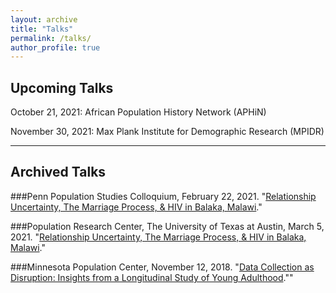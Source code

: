 ```yaml
---
layout: archive
title: "Talks"
permalink: /talks/
author_profile: true
---
```


## Upcoming Talks
October 21, 2021: African Population History Network (APHiN)

November 30, 2021: Max Plank Institute for Demographic Research (MPIDR)


_____ 
## Archived Talks

###Penn Population Studies Colloquium, February 22, 2021.
"<a href="https://www.youtube.com/watch?v=T4pYC-M9bF8&t=3188s">Relationship Uncertainty, The Marriage Process, & HIV in Balaka, Malawi</a>."

###Population Research Center, The University of Texas at Austin, March 5, 2021.
"<a href="https://www.youtube.com/watch?v=T1-SyI00_0Q">Relationship Uncertainty, The Marriage Process, & HIV in Balaka, Malawi</a>."

###Minnesota Population Center, November 12, 2018.
"<a href="https://www.youtube.com/watch?v=ezb13umtzdg&t=496s">Data Collection as Disruption: Insights from a Longitudinal Study of Young Adulthood</a>.""
